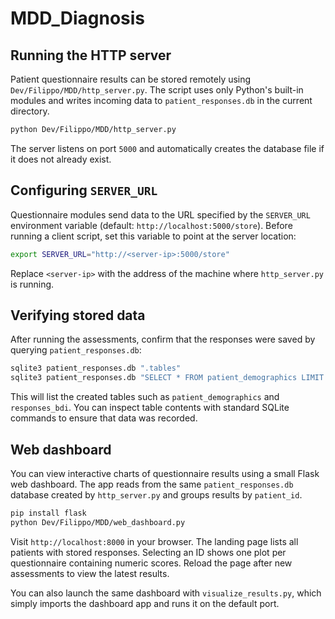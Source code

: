# MDD_Diagnosis

## Running the HTTP server

Patient questionnaire results can be stored remotely using
`Dev/Filippo/MDD/http_server.py`.  The script uses only Python's built-in
modules and writes incoming data to `patient_responses.db` in the current
directory.

```bash
python Dev/Filippo/MDD/http_server.py
```

The server listens on port `5000` and automatically creates the database file if
it does not already exist.

## Configuring `SERVER_URL`

Questionnaire modules send data to the URL specified by the `SERVER_URL`
environment variable (default: `http://localhost:5000/store`).  Before running a
client script, set this variable to point at the server location:

```bash
export SERVER_URL="http://<server-ip>:5000/store"
```

Replace `<server-ip>` with the address of the machine where `http_server.py` is
running.

## Verifying stored data

After running the assessments, confirm that the responses were saved by querying
`patient_responses.db`:

```bash
sqlite3 patient_responses.db ".tables"
sqlite3 patient_responses.db "SELECT * FROM patient_demographics LIMIT 5;"
```

This will list the created tables such as `patient_demographics` and
`responses_bdi`.  You can inspect table contents with standard SQLite commands
to ensure that data was recorded.

## Web dashboard

You can view interactive charts of questionnaire results using a small Flask
web dashboard.  The app reads from the same `patient_responses.db` database
created by `http_server.py` and groups results by `patient_id`.

```bash
pip install flask
python Dev/Filippo/MDD/web_dashboard.py
```

Visit `http://localhost:8000` in your browser.  The landing page lists all
patients with stored responses.  Selecting an ID shows one plot per questionnaire
containing numeric scores.  Reload the page after new assessments to view the
latest results.

You can also launch the same dashboard with `visualize_results.py`, which simply
imports the dashboard app and runs it on the default port.
